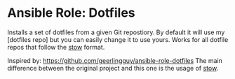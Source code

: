 # Ansible Role: Dotfiles

Installs a set of dotfiles from a given Git repostiory. By default it will use my [dotfiles repo] but you can easily change it to use yours.
Works for all dotfile repos that follow the [stow][stow] format.






Inspired by: https://github.com/geerlingguy/ansible-role-dotfiles
The main difference between the original project and this one is the usage of [stow][stow].

[stow]: https://www.gnu.org/software/stow/
